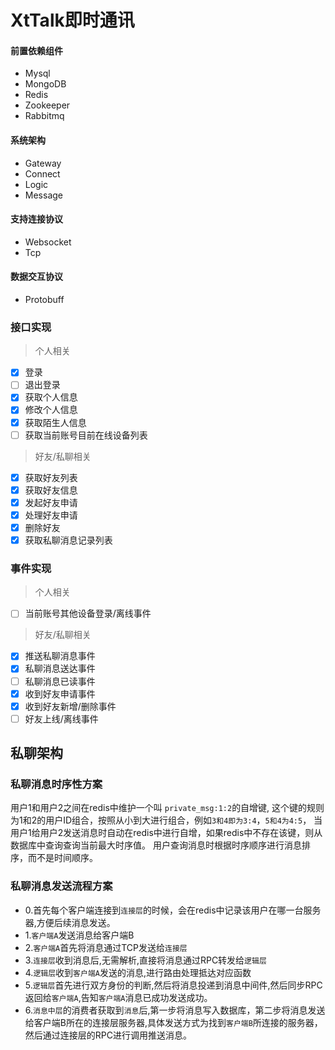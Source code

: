# XtTalk即时通讯

#### 前置依赖组件
- Mysql
- MongoDB
- Redis
- Zookeeper
- Rabbitmq

#### 系统架构
- Gateway
- Connect
- Logic
- Message

#### 支持连接协议
- Websocket
- Tcp

#### 数据交互协议
- Protobuff

### 接口实现
> 个人相关
- [x] 登录
- [ ] 退出登录
- [x] 获取个人信息
- [x] 修改个人信息
- [x] 获取陌生人信息
- [ ] 获取当前账号目前在线设备列表
> 好友/私聊相关
- [x] 获取好友列表
- [x] 获取好友信息
- [x] 发起好友申请
- [x] 处理好友申请
- [x] 删除好友
- [x] 获取私聊消息记录列表

### 事件实现
> 个人相关
- [ ] 当前账号其他设备登录/离线事件
> 好友/私聊相关
- [x] 推送私聊消息事件
- [x] 私聊消息送达事件
- [ ] 私聊消息已读事件
- [x] 收到好友申请事件
- [x] 收到好友新增/删除事件
- [ ] 好友上线/离线事件
## 私聊架构
### 私聊消息时序性方案
用户1和用户2之间在redis中维护一个叫 `private_msg:1:2`的自增键,
这个键的规则为1和2的用户ID组合，按照从小到大进行组合，例如`3和4即为3:4`，`5和4为4:5`，
当用户1给用户2发送消息时自动在redis中进行自增，如果redis中不存在该键，则从数据库中查询查询当前最大时序值。
用户查询消息时根据时序顺序进行消息排序，而不是时间顺序。

### 私聊消息发送流程方案
- 0.首先每个客户端连接到`连接层`的时候，会在redis中记录该用户在哪一台服务器,方便后续消息发送。
- 1.`客户端A`发送消息给客户端B
- 2.`客户端A`首先将消息通过TCP发送给`连接层`
- 3.`连接层`收到消息后,无需解析,直接将消息通过RPC转发给`逻辑层`
- 4.`逻辑层`收到`客户端A`发送的消息,进行路由处理抵达对应函数
- 5.`逻辑层`首先进行双方身份的判断,然后将消息投递到消息中间件,然后同步RPC返回给`客户端A`,告知`客户端A`消息已成功发送成功。
- 6.`消息中层`的消费者获取到`消息`后,第一步将消息写入数据库，第二步将消息发送给客户端B所在的连接层服务器,具体发送方式为找到`客户端B`所连接的服务器，然后通过连接层的RPC进行调用推送消息。
